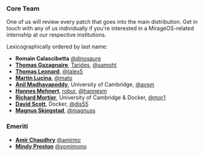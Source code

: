 ### Core Team

One of us will review every patch that goes into the main distribution. Get in
touch with any of us individually if you're interested in a MirageOS-related
internship at our respective institutions.

Lexicographically ordered by last name:
* **Romain Calascibetta** [@dinosaure](https://github.com/dinosaure)
* **[Thomas Gazagnaire](http://thomas.gazagnaire.org)**, [Tarides](https://tarides.com), [@samoht](https://github.com/samoht)
* **[Thomas Leonard](http://roscidus.com/blog/)**, [@talex5](https://github.com/talex5)
* **[Martin Lucina](https://lucina.net/)**, [@mato](https://github.com/mato)
* **[Anil Madhavapeddy](http://anil.recoil.org)**, University of Cambridge, [@avsm](https://github.com/avsm)
* **[Hannes Mehnert](https://hannes.nqsb.io)**, [robur](http://robur.io), [@hannesm](https://github.com/hannesm)
* **[Richard Mortier](http://mort.io/)**, University of Cambridge & Docker, [@mor1](https://github.com/mor1)
* **[David Scott](http://dave.recoil.org)**, Docker, [@djs55](https://github.com/djs55)
* **[Magnus Skjegstad](http://www.skjegstad.com)**, [@magnuss](https://github.com/magnuss)

### Emeriti
* **[Amir Chaudhry](http://amirchaudhry.com/)** [@amirmc](https://github.com/amirmc)
* **[Mindy Preston](http://www.somerandomidiot.com)** [@yomimono](https://github.com/yomimono)
